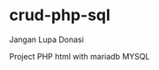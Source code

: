 # crud-php-sql
Jangan Lupa Donasi
<script src='https://storage.ko-fi.com/cdn/scripts/overlay-widget.js'></script>
<script>
  kofiWidgetOverlay.draw('rinbim', {
    'type': 'floating-chat',
    'floating-chat.donateButton.text': 'Support me',
    'floating-chat.donateButton.background-color': '#00b9fe',
    'floating-chat.donateButton.text-color': '#fff'
  });
</script>

Project PHP html with mariadb MYSQL
